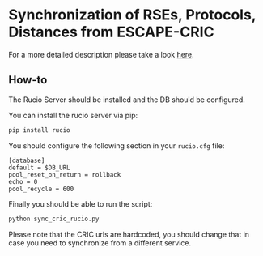 # Synchronization of RSEs, Protocols, Distances from ESCAPE-CRIC
For a more detailed description please take a look [here](https://wiki.escape2020.de/index.php/WP2_-_DIOS#3.7_Information_and_Configuration_System).

## How-to

The Rucio Server should be installed and the DB should be configured.

You can install the rucio server via pip:
```bash
pip install rucio
```

You should configure the following section in your ```rucio.cfg``` file:
```
[database]
default = $DB_URL
pool_reset_on_return = rollback
echo = 0
pool_recycle = 600
```

Finally you should be able to run the script:
```bash
python sync_cric_rucio.py
```

Please note that the CRIC urls are hardcoded, you should change that in case you need to synchronize from a different service.
